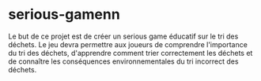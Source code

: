 # serious-gamenn
Le but de ce projet est de créer un serious game éducatif sur le tri des déchets. Le jeu devra permettre aux joueurs de comprendre l'importance du tri des déchets, d'apprendre comment trier correctement les déchets et de connaître les conséquences environnementales du tri incorrect des déchets.
